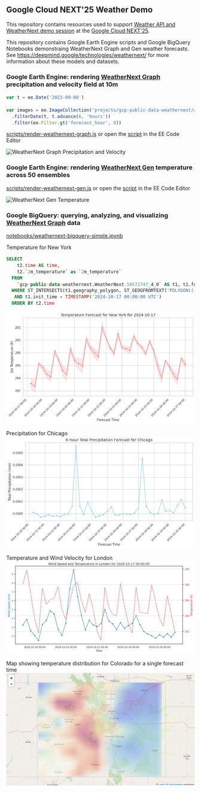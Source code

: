 ## Google Cloud NEXT'25 Weather Demo
This repository contains resources used to support [Weather API and WeatherNext demo session](https://staging-dot-gweb-cloudnext2025-staging.appspot.com/next/25/session-library?demo=AIAPP-107#all) at the [Google Cloud NEXT'25](https://cloud.withgoogle.com/next/25).

This repository contains Google Earth Engine scripts and Google BigQuery Notebooks demonstraing WeatherNext Graph and Gen weather forecasts. See https://deepmind.google/technologies/weathernext/ for more information about these models and datasets.

### Google Earth Engine: rendering [WeatherNext Graph](https://developers.google.com/earth-engine/datasets/catalog/projects_gcp-public-data-weathernext_assets_126478713_1_0) precipitation and velocity field at 10m

```javascript
var t = ee.Date('2023-09-08')

var images = ee.ImageCollection('projects/gcp-public-data-weathernext/assets/59572747_4_0')
  .filterDate(t, t.advance(6, 'hours'))
  .filter(ee.Filter.gt('forecast_hour', 0))
```

[scripts/render-weathernext-graph.js](scripts/render-weathernext-graph.js) or open the [script](https://code.earthengine.google.com/3f2b767a55dd70df842a91e578da4393) in the EE Code Editor

![WeatherNext Graph Precipitation and Velocity](https://github.com/gena/next25-weather/blob/main/images/ee-weathernext-graph-p-zoom2.1.gif)

### Google Earth Engine: rendering [WeatherNext Gen](https://developers.google.com/earth-engine/datasets/catalog/projects_gcp-public-data-weathernext_assets_126478713_1_0) temperature across 50 ensembles

[scripts/render-weathernext-gen.js](scripts/render-weathernext-gen.js) or open the [script](https://code.earthengine.google.com/08440c3505220645e0bdbd8b58299770) in the EE Code Editor

![WeatherNext Gen Temperature](https://github.com/gena/next25-weather/blob/main/images/ee-weathernext-gen-T.gif)

### Google BigQuery: querying, analyzing, and visualizing [WeatherNext Graph](https://console.cloud.google.com/bigquery/analytics-hub/discovery/projects/gcp-public-data-weathernext/locations/us/dataExchanges/weathernext_19397e1bcb7/listings/weathernext_graph_forecasts_19398be87ec) data

[notebooks/weathernext-bigquery-simple.ipynb](notebooks/weathernext-bigquery-simple.ipynb)

Temperature for New York

```sql
SELECT
    t2.time AS time,
    t2.`2m_temperature` as `2m_temperature`
  FROM
    `gcp-public-data-weathernext.WeatherNext.59572747_4_0` AS t1, t1.forecast AS t2
  WHERE ST_INTERSECTS(t1.geography_polygon, ST_GEOGFROMTEXT('POLYGON((-70.66 40.64, -73.85 40.64, -73.85 40.89, -70.66 40.89, -70.66 40.64))'))  # New York City
   AND t1.init_time = TIMESTAMP('2024-10-17 00:00:00 UTC')
  ORDER BY t2.time
```

![Temperature for New York](https://github.com/gena/next25-weather/blob/main/images/bq-weathernext-graph-t-newyork.png)

Precipitation for Chicago
![Precipitation for Chicago](https://github.com/gena/next25-weather/blob/main/images/bq-weathernext-graph-p-chicago.png)

Temperature and Wind Velocity for London
![Temperature and Wind Velocity for London](https://github.com/gena/next25-weather/blob/main/images/bq-weathernext-graph-uv-temp-london.png)

Map showing temperature distribution for Colorado for a single forecast time
![Map showing temperature for Colorado](https://github.com/gena/next25-weather/blob/main/images/bq-weathernext-graph-map-colorado.png)
